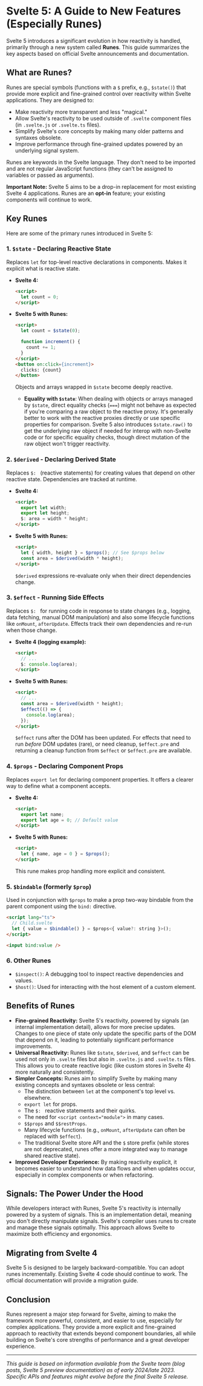 # Svelte 5: A Guide to New Features (Especially Runes)

Svelte 5 introduces a significant evolution in how reactivity is handled, primarily through a new system called **Runes**. This guide summarizes the key aspects based on official Svelte announcements and documentation.

## What are Runes?

Runes are special symbols (functions with a `$` prefix, e.g., `$state()`) that provide more explicit and fine-grained control over reactivity within Svelte applications. They are designed to:

*   Make reactivity more transparent and less "magical."
*   Allow Svelte's reactivity to be used outside of `.svelte` component files (in `.svelte.js` or `.svelte.ts` files).
*   Simplify Svelte's core concepts by making many older patterns and syntaxes obsolete.
*   Improve performance through fine-grained updates powered by an underlying signal system.

Runes are keywords in the Svelte language. They don't need to be imported and are not regular JavaScript functions (they can't be assigned to variables or passed as arguments).

**Important Note:** Svelte 5 aims to be a drop-in replacement for most existing Svelte 4 applications. Runes are an **opt-in** feature; your existing components will continue to work.

## Key Runes

Here are some of the primary runes introduced in Svelte 5:

### 1. `$state` - Declaring Reactive State

Replaces `let` for top-level reactive declarations in components. Makes it explicit what is reactive state.

*   **Svelte 4:**
    ```html
    <script>
      let count = 0;
    </script>
    ```
*   **Svelte 5 with Runes:**
    ```html
    <script>
      let count = $state(0);

      function increment() {
        count += 1;
      }
    </script>
    <button on:click={increment}>
      clicks: {count}
    </button>
    ```
    Objects and arrays wrapped in `$state` become deeply reactive.

    *   **Equality with `$state`**: When dealing with objects or arrays managed by `$state`, direct equality checks (`===`) might not behave as expected if you're comparing a raw object to the reactive proxy. It's generally better to work with the reactive proxies directly or use specific properties for comparison. Svelte 5 also introduces `$state.raw()` to get the underlying raw object if needed for interop with non-Svelte code or for specific equality checks, though direct mutation of the raw object won't trigger reactivity.

### 2. `$derived` - Declaring Derived State

Replaces `$: ` (reactive statements) for creating values that depend on other reactive state. Dependencies are tracked at runtime.

*   **Svelte 4:**
    ```html
    <script>
      export let width;
      export let height;
      $: area = width * height;
    </script>
    ```
*   **Svelte 5 with Runes:**
    ```html
    <script>
      let { width, height } = $props(); // See $props below
      const area = $derived(width * height);
    </script>
    ```
    `$derived` expressions re-evaluate only when their direct dependencies change.

### 3. `$effect` - Running Side Effects

Replaces `$: ` for running code in response to state changes (e.g., logging, data fetching, manual DOM manipulation) and also some lifecycle functions like `onMount`, `afterUpdate`. Effects track their own dependencies and re-run when those change.

*   **Svelte 4 (logging example):**
    ```html
    <script>
      // ...
      $: console.log(area);
    </script>
    ```
*   **Svelte 5 with Runes:**
    ```html
    <script>
      // ...
      const area = $derived(width * height);
      $effect(() => {
        console.log(area);
      });
    </script>
    ```
    `$effect` runs after the DOM has been updated. For effects that need to run *before* DOM updates (rare), or need cleanup, `$effect.pre` and returning a cleanup function from `$effect` or `$effect.pre` are available.

### 4. `$props` - Declaring Component Props

Replaces `export let` for declaring component properties. It offers a clearer way to define what a component accepts.

*   **Svelte 4:**
    ```html
    <script>
      export let name;
      export let age = 0; // Default value
    </script>
    ```
*   **Svelte 5 with Runes:**
    ```html
    <script>
      let { name, age = 0 } = $props();
    </script>
    ```
    This rune makes prop handling more explicit and consistent.

### 5. `$bindable` (formerly `$prop`)

Used in conjunction with `$props` to make a prop two-way bindable from the parent component using the `bind:` directive.

```html
<script lang="ts">
  // Child.svelte
  let { value = $bindable() } = $props<{ value?: string }>();
</script>

<input bind:value />
```

### 6. Other Runes
*   `$inspect()`: A debugging tool to inspect reactive dependencies and values.
*   `$host()`: Used for interacting with the host element of a custom element.

## Benefits of Runes

*   **Fine-grained Reactivity:** Svelte 5's reactivity, powered by signals (an internal implementation detail), allows for more precise updates. Changes to one piece of state only update the specific parts of the DOM that depend on it, leading to potentially significant performance improvements.
*   **Universal Reactivity:** Runes like `$state`, `$derived`, and `$effect` can be used not only in `.svelte` files but also in `.svelte.js` and `.svelte.ts` files. This allows you to create reactive logic (like custom stores in Svelte 4) more naturally and consistently.
*   **Simpler Concepts:** Runes aim to simplify Svelte by making many existing concepts and syntaxes obsolete or less central:
    *   The distinction between `let` at the component's top level vs. elsewhere.
    *   `export let` for props.
    *   The `$: ` reactive statements and their quirks.
    *   The need for `<script context="module">` in many cases.
    *   `$$props` and `$$restProps`.
    *   Many lifecycle functions (e.g., `onMount`, `afterUpdate` can often be replaced with `$effect`).
    *   The traditional Svelte store API and the `$` store prefix (while stores are not deprecated, runes offer a more integrated way to manage shared reactive state).
*   **Improved Developer Experience:** By making reactivity explicit, it becomes easier to understand how data flows and when updates occur, especially in complex components or when refactoring.

## Signals: The Power Under the Hood

While developers interact with Runes, Svelte 5's reactivity is internally powered by a system of signals. This is an implementation detail, meaning you don't directly manipulate signals. Svelte's compiler uses runes to create and manage these signals optimally. This approach allows Svelte to maximize both efficiency and ergonomics.

## Migrating from Svelte 4

Svelte 5 is designed to be largely backward-compatible. You can adopt runes incrementally. Existing Svelte 4 code should continue to work. The official documentation will provide a migration guide.

## Conclusion

Runes represent a major step forward for Svelte, aiming to make the framework more powerful, consistent, and easier to use, especially for complex applications. They provide a more explicit and fine-grained approach to reactivity that extends beyond component boundaries, all while building on Svelte's core strengths of performance and a great developer experience.

---
*This guide is based on information available from the Svelte team (blog posts, Svelte 5 preview documentation) as of early 2024/late 2023. Specific APIs and features might evolve before the final Svelte 5 release.* 